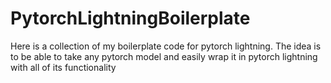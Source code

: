 # PytorchLightningBoilerplate
Here is a collection of my boilerplate code for pytorch lightning. The idea is to be able to take any pytorch model and easily wrap it in pytorch lightning with all of its functionality
